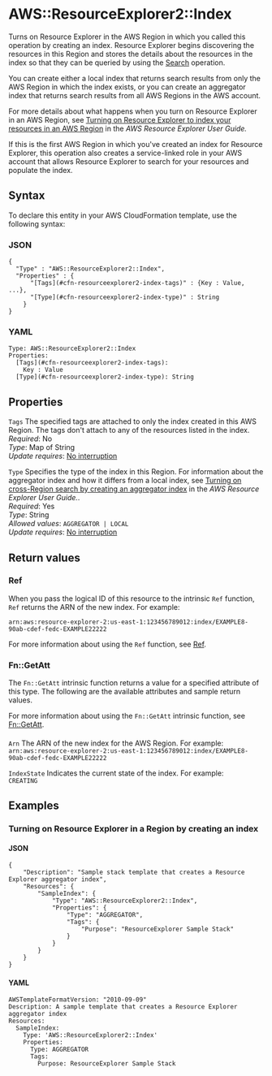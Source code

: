 # AWS::ResourceExplorer2::Index<a name="aws-resource-resourceexplorer2-index"></a>

Turns on Resource Explorer in the AWS Region in which you called this operation by creating an index\. Resource Explorer begins discovering the resources in this Region and stores the details about the resources in the index so that they can be queried by using the [Search](https://docs.aws.amazon.com/resource-explorer/latest/APIReference/API_Search.html) operation\.

You can create either a local index that returns search results from only the AWS Region in which the index exists, or you can create an aggregator index that returns search results from all AWS Regions in the AWS account\.

For more details about what happens when you turn on Resource Explorer in an AWS Region, see [Turning on Resource Explorer to index your resources in an AWS Region](https://docs.aws.amazon.com/resource-explorer/latest/userguide/manage-service-activate.html) in the *AWS Resource Explorer User Guide\.*

If this is the first AWS Region in which you've created an index for Resource Explorer, this operation also creates a service\-linked role in your AWS account that allows Resource Explorer to search for your resources and populate the index\.

## Syntax<a name="aws-resource-resourceexplorer2-index-syntax"></a>

To declare this entity in your AWS CloudFormation template, use the following syntax:

### JSON<a name="aws-resource-resourceexplorer2-index-syntax.json"></a>

```
{
  "Type" : "AWS::ResourceExplorer2::Index",
  "Properties" : {
      "[Tags](#cfn-resourceexplorer2-index-tags)" : {Key : Value, ...},
      "[Type](#cfn-resourceexplorer2-index-type)" : String
    }
}
```

### YAML<a name="aws-resource-resourceexplorer2-index-syntax.yaml"></a>

```
Type: AWS::ResourceExplorer2::Index
Properties: 
  [Tags](#cfn-resourceexplorer2-index-tags): 
    Key : Value
  [Type](#cfn-resourceexplorer2-index-type): String
```

## Properties<a name="aws-resource-resourceexplorer2-index-properties"></a>

`Tags`  <a name="cfn-resourceexplorer2-index-tags"></a>
The specified tags are attached to only the index created in this AWS Region\. The tags don't attach to any of the resources listed in the index\.  
*Required*: No  
*Type*: Map of String  
*Update requires*: [No interruption](https://docs.aws.amazon.com/AWSCloudFormation/latest/UserGuide/using-cfn-updating-stacks-update-behaviors.html#update-no-interrupt)

`Type`  <a name="cfn-resourceexplorer2-index-type"></a>
Specifies the type of the index in this Region\. For information about the aggregator index and how it differs from a local index, see [Turning on cross\-Region search by creating an aggregator index](https://docs.aws.amazon.com/resource-explorer/latest/userguide/manage-aggregator-region.html) in the *AWS Resource Explorer User Guide\.*\.  
*Required*: Yes  
*Type*: String  
*Allowed values*: `AGGREGATOR | LOCAL`  
*Update requires*: [No interruption](https://docs.aws.amazon.com/AWSCloudFormation/latest/UserGuide/using-cfn-updating-stacks-update-behaviors.html#update-no-interrupt)

## Return values<a name="aws-resource-resourceexplorer2-index-return-values"></a>

### Ref<a name="aws-resource-resourceexplorer2-index-return-values-ref"></a>

When you pass the logical ID of this resource to the intrinsic `Ref` function, `Ref` returns the ARN of the new index\. For example:

`arn:aws:resource-explorer-2:us-east-1:123456789012:index/EXAMPLE8-90ab-cdef-fedc-EXAMPLE22222`

For more information about using the `Ref` function, see [Ref](https://docs.aws.amazon.com/AWSCloudFormation/latest/UserGuide/intrinsic-function-reference-ref.html)\.

### Fn::GetAtt<a name="aws-resource-resourceexplorer2-index-return-values-fn--getatt"></a>

The `Fn::GetAtt` intrinsic function returns a value for a specified attribute of this type\. The following are the available attributes and sample return values\.

For more information about using the `Fn::GetAtt` intrinsic function, see [Fn::GetAtt](https://docs.aws.amazon.com/AWSCloudFormation/latest/UserGuide/intrinsic-function-reference-getatt.html)\.

#### <a name="aws-resource-resourceexplorer2-index-return-values-fn--getatt-fn--getatt"></a>

`Arn`  <a name="Arn-fn::getatt"></a>
The ARN of the new index for the AWS Region\. For example:  
`arn:aws:resource-explorer-2:us-east-1:123456789012:index/EXAMPLE8-90ab-cdef-fedc-EXAMPLE22222`

`IndexState`  <a name="IndexState-fn::getatt"></a>
Indicates the current state of the index\. For example:  
`CREATING`

## Examples<a name="aws-resource-resourceexplorer2-index--examples"></a>

### Turning on Resource Explorer in a Region by creating an index<a name="aws-resource-resourceexplorer2-index--examples--Turning_on_Resource_Explorer_in_a_Region_by_creating_an_index"></a>

#### JSON<a name="aws-resource-resourceexplorer2-index--examples--Turning_on_Resource_Explorer_in_a_Region_by_creating_an_index--json"></a>

```
{
    "Description": "Sample stack template that creates a Resource Explorer aggregator index",
    "Resources": {
        "SampleIndex": {
            "Type": "AWS::ResourceExplorer2::Index",
            "Properties": {
                "Type": "AGGREGATOR",
                "Tags": {
                    "Purpose": "ResourceExplorer Sample Stack"
                }
            }
        }
    }
}
```

#### YAML<a name="aws-resource-resourceexplorer2-index--examples--Turning_on_Resource_Explorer_in_a_Region_by_creating_an_index--yaml"></a>

```
AWSTemplateFormatVersion: "2010-09-09"
Description: A sample template that creates a Resource Explorer aggregator index
Resources:
  SampleIndex:
    Type: 'AWS::ResourceExplorer2::Index'
    Properties:
      Type: AGGREGATOR
      Tags:
        Purpose: ResourceExplorer Sample Stack
```
